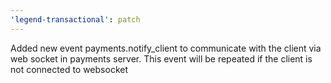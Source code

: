 ```yaml
---
'legend-transactional': patch
---
```


Added new event payments.notify_client to communicate with the client via web socket in payments server.
This event will be repeated if the client is not connected to websocket

